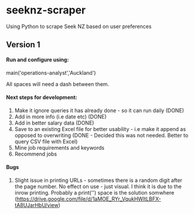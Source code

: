 # seeknz-scraper
Using Python to scrape Seek NZ based on user preferences


## Version 1
#### Run and configure using:
main('operations-analyst','Auckland') 

All spaces will need a dash between them. 


#### Next steps for development:
1. Make it ignore queries it has already done - so it can run daily (DONE)
2. Add in more info (i.e date etc) (DONE)
3. Add in better salary data (DONE)
4. Save to an existing Excel file for better usability - i.e make it append as opposed to overwriting (DONE - Decided this was not needed. Better to query CSV file with Excel)
5. Mine job requirements and keywords
6. Recommend jobs

#### Bugs
1. Slight issue in printing URLs - sometimes there is a random digit after the page number. No effect on use - just visual. I think it is due to the inrow printing. 
   Probably a print('') space is the solution somwhere (https://drive.google.com/file/d/1aMOE_RYr_VqukHWltLBFX-tA8UJarHbU/view)
